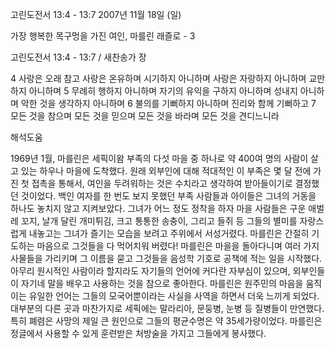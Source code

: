 고린도전서 13:4 - 13:7 
2007년 11월 18일 (일)

가장 행복한 목구멍을 가진 여인, 마를린 래즐로 - 3



고린도전서 13:4 - 13:7 / 새찬송가  장


4 사랑은 오래 참고 사랑은 온유하며 시기하지 아니하며 사랑은 자랑하지 아니하며 교만하지 아니하며 5 무례히 행하지 아니하며 자기의 유익을 구하지 아니하며 성내지 아니하며 악한 것을 생각하지 아니하며 6 불의를 기뻐하지 아니하며 진리와 함께 기뻐하고 7 모든 것을 참으며 모든 것을 믿으며 모든 것을 바라며 모든 것을 견디느니라

해석도움





1969년 1월, 마를린은 세픽이왐 부족의 다섯 마을 중 하나로 약 400여 명의 사람이 살고 있는 하우나 마을에 도착했다.
원래 외부인에 대해 적대적인 이 부족은 몇 달 전에 가진 첫 접촉을 통해서, 여인을 두려워하는 것은 수치라고 생각하여 받아들이기로 결정했던 것이었다. 
백인 여자를 한 번도 보지 못했던 부족 사람들과 아이들은 그녀의 거동을 하나도 놓치지 않고 지켜보았다. 그녀가 어느 정도 정착을 하자 마을 사람들은 구운 애벌레 꼬지, 날개 달린 개미튀김, 크고 통통한 송충이, 그리고 들쥐 등 그들의 별미를 자랑스럽게 내놓고는 그녀가 즐기는 모습을 보려고 주위에서 서성거렸다.
마를린은 간절히 기도하는 마음으로 그것들을 다 먹어치워 버렸다!
마를린은 마을을 돌아다니며 여러 가지 사물들을 가리키며 그 이름을 묻고 그것들을 음성학 기호로 공책에 적는 일을 시작했다.
아무리 원시적인 사람이라 할지라도 자기들의 언어에 커다란 자부심이 있으며, 외부인들이 자기네 말을 배우고 사용하는 것을 참으로 좋아한다. 마를린은 원주민의 마음을 움직이는 유일한 언어는 그들의 모국어뿐이라는 사실을 사역을 하면서 더욱 느끼게 되었다.
대부분의 다른 곳과 마찬가지로 세픽에는 말라리아, 문둥병, 눈병 등 질병들이 만연했다. 특히 폐렴은 사망의 제일 큰 원인으로 그들의 평균수명은 약 35세가량이었다. 마를린은 정글에서 사용할 수 있게 훈련받은 처방술을 가지고 그들에게 봉사했다.